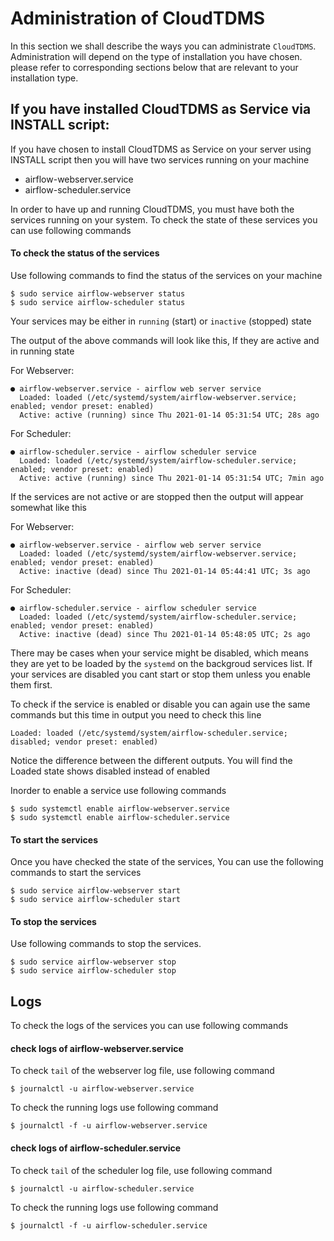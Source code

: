 # Administration of CloudTDMS
In this section we shall describe the ways you can administrate `CloudTDMS`. Administration will depend on the type of installation you have chosen.
please refer to corresponding sections below that are relevant to your installation type.

## If you have installed CloudTDMS as Service via INSTALL script:
If you have chosen to install CloudTDMS as Service on your server using INSTALL script then you will have two services running on your machine

- airflow-webserver.service
- airflow-scheduler.service

In order to have up and running CloudTDMS, you must have both the services running on your system. To check the state of these services you can use following commands

#### To check the status of the services
Use following commands to find the status of the services on your machine

    $ sudo service airflow-webserver status
    $ sudo service airflow-scheduler status
    
Your services may be either in `running` (start) or `inactive` (stopped) state

The output of the above commands will look like this, If they are active and in running state

For Webserver:

    ● airflow-webserver.service - airflow web server service
      Loaded: loaded (/etc/systemd/system/airflow-webserver.service; enabled; vendor preset: enabled)
      Active: active (running) since Thu 2021-01-14 05:31:54 UTC; 28s ago

For Scheduler:

    ● airflow-scheduler.service - airflow scheduler service
      Loaded: loaded (/etc/systemd/system/airflow-scheduler.service; enabled; vendor preset: enabled)
      Active: active (running) since Thu 2021-01-14 05:31:54 UTC; 7min ago

If the services are not active or are stopped then the output will appear somewhat like this

For Webserver:

    ● airflow-webserver.service - airflow web server service
      Loaded: loaded (/etc/systemd/system/airflow-webserver.service; enabled; vendor preset: enabled)
      Active: inactive (dead) since Thu 2021-01-14 05:44:41 UTC; 3s ago

For Scheduler:

    ● airflow-scheduler.service - airflow scheduler service
      Loaded: loaded (/etc/systemd/system/airflow-scheduler.service; enabled; vendor preset: enabled)
      Active: inactive (dead) since Thu 2021-01-14 05:48:05 UTC; 2s ago


There may be cases when your service might be disabled, which means they are yet to be loaded by the `systemd` on the backgroud services list. If your services
are disabled you cant start or stop them unless you enable them first. 

To check if the service is enabled or disable you can again use the same commands but this time in output you need to check this line

    Loaded: loaded (/etc/systemd/system/airflow-scheduler.service; disabled; vendor preset: enabled)
    
Notice the difference between the different outputs. You will find the Loaded state shows disabled instead of enabled

Inorder to enable a service use following commands

    $ sudo systemctl enable airflow-webserver.service
    $ sudo systemctl enable airflow-scheduler.service


#### To start the services
Once you have checked the state of the services, You can use the following commands to start the services

    $ sudo service airflow-webserver start
    $ sudo service airflow-scheduler start
    
#### To stop the services
Use following commands to stop the services.

    $ sudo service airflow-webserver stop
    $ sudo service airflow-scheduler stop
    

## Logs
To check the logs of the services you can use following commands

#### check logs of airflow-webserver.service
To check `tail` of the webserver log file, use following command

    $ journalctl -u airflow-webserver.service

To check the running logs use following command

    $ journalctl -f -u airflow-webserver.service
    

#### check logs of airflow-scheduler.service
To check `tail` of the scheduler log file, use following command

    $ journalctl -u airflow-scheduler.service

To check the running logs use following command

    $ journalctl -f -u airflow-scheduler.service














